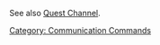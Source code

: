 See also [Quest Channel](Quest_Channel.md "wikilink").

[Category: Communication
Commands](Category:_Communication_Commands "wikilink")

